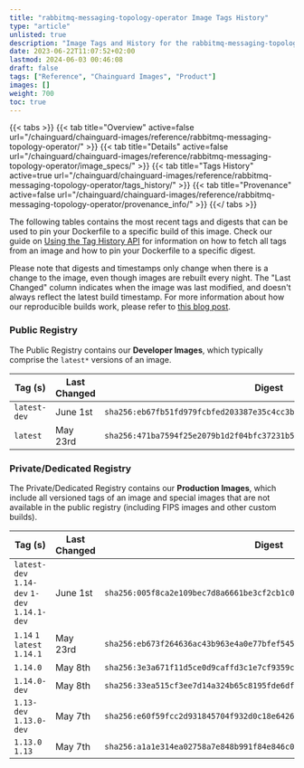 ```yaml
---
title: "rabbitmq-messaging-topology-operator Image Tags History"
type: "article"
unlisted: true
description: "Image Tags and History for the rabbitmq-messaging-topology-operator Chainguard Image"
date: 2023-06-22T11:07:52+02:00
lastmod: 2024-06-03 00:46:08
draft: false
tags: ["Reference", "Chainguard Images", "Product"]
images: []
weight: 700
toc: true
---
```


{{< tabs >}}
{{< tab title="Overview" active=false url="/chainguard/chainguard-images/reference/rabbitmq-messaging-topology-operator/" >}}
{{< tab title="Details" active=false url="/chainguard/chainguard-images/reference/rabbitmq-messaging-topology-operator/image_specs/" >}}
{{< tab title="Tags History" active=true url="/chainguard/chainguard-images/reference/rabbitmq-messaging-topology-operator/tags_history/" >}}
{{< tab title="Provenance" active=false url="/chainguard/chainguard-images/reference/rabbitmq-messaging-topology-operator/provenance_info/" >}}
{{</ tabs >}}

The following tables contains the most recent tags and digests that can be used to pin your Dockerfile to a specific build of this image. Check our guide on [Using the Tag History API](/chainguard/chainguard-images/using-the-tag-history-api/) for information on how to fetch all tags from an image and how to pin your Dockerfile to a specific digest.

Please note that digests and timestamps only change when there is a change to the image, even though images are rebuilt every night. The "Last Changed" column indicates when the image was last modified, and doesn't always reflect the latest build timestamp. For more information about how our reproducible builds work, please refer to [this blog post](https://www.chainguard.dev/unchained/reproducing-chainguards-reproducible-image-builds).

### Public Registry
The Public Registry contains our **Developer Images**, which typically comprise the `latest*` versions of an image.

| Tag (s)       | Last Changed | Digest                                                                    |
|---------------|--------------|---------------------------------------------------------------------------|
|  `latest-dev` | June 1st     | `sha256:eb67fb51fd979fcbfed203387e35c4cc3bd6b091c7a24231c1e9fceada9dfe69` |
|  `latest`     | May 23rd     | `sha256:471ba7594f25e2079b1d2f04bfc37231b534cd6991558e7bcd0a21a8613bdae9` |


### Private/Dedicated Registry
The Private/Dedicated Registry contains our **Production Images**, which include all versioned tags of an image and special images that are not available in the public registry (including FIPS images and other custom builds).

| Tag (s)                                       | Last Changed | Digest                                                                    |
|-----------------------------------------------|--------------|---------------------------------------------------------------------------|
|  `latest-dev` `1.14-dev` `1-dev` `1.14.1-dev` | June 1st     | `sha256:005f8ca2e109bec7d8a6661be3cf2cb1c0f8af9fa55c0e4d64514b00e1fa2012` |
|  `1.14` `1` `latest` `1.14.1`                 | May 23rd     | `sha256:eb673f264636ac43b963e4a0e77bfef545eb07fe4935c9ce92a0aa2ac5e28cea` |
|  `1.14.0`                                     | May 8th      | `sha256:3e3a671f11d5ce0d9caffd3c1e7cf9359c69b320a476f82a491d37543620ccba` |
|  `1.14.0-dev`                                 | May 8th      | `sha256:33ea515cf3ee7d14a324b65c8195fde6df7f97b7169e73140b49e32970ebde14` |
|  `1.13-dev` `1.13.0-dev`                      | May 7th      | `sha256:e60f59fcc2d931845704f932d0c18e6426f3511a2a3368fd7e6d10a06a754f22` |
|  `1.13.0` `1.13`                              | May 7th      | `sha256:a1a1e314ea02758a7e848b991f84e846c0d41c843eb10014fea1bbd5be1f677c` |

